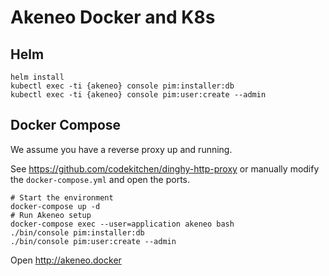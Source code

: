 # Akeneo Docker and K8s

## Helm

```shell script
helm install
kubectl exec -ti {akeneo} console pim:installer:db
kubectl exec -ti {akeneo} console pim:user:create --admin
```

## Docker Compose

We assume you have a reverse proxy up and running.

See https://github.com/codekitchen/dinghy-http-proxy or manually modify the `docker-compose.yml` and open the ports.

```shell script
# Start the environment
docker-compose up -d
# Run Akeneo setup
docker-compose exec --user=application akeneo bash
./bin/console pim:installer:db
./bin/console pim:user:create --admin
```

Open http://akeneo.docker
